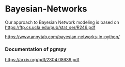 # Bayesian-Networks

Our approach to Bayesian Network modeling is based on https://ftp.cs.ucla.edu/pub/stat_ser/R246.pdf

https://www.annytab.com/bayesian-networks-in-python/

### Documentation of pgmpy
https://arxiv.org/pdf/2304.08639.pdf

